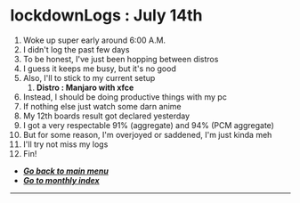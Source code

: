 # lockdownLogs : July 14th

1. Woke up super early around 6:00 A.M.
2. I didn't log the past few days
3. To be honest, I've just been hopping between distros
4. I guess it keeps me busy, but it's no good
5. Also, I'll to stick to my current setup
   1. **Distro : Manjaro with xfce**
6. Instead, I should be doing productive things with my pc
7. If nothing else just watch some darn anime
8. My 12th boards result got declared yesterday
9. I got a very respectable 91% (aggregate) and 94% (PCM aggregate)
10. But for some reason, I'm overjoyed or saddened, I'm just kinda meh
11. I'll try not miss my logs
12. Fin!

- [**_Go back to main menu_**](../README.md)
- [**_Go to monthly index_**](index.md)

---
